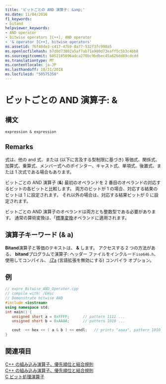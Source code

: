 ```yaml
---
title: 'ビットごとの AND 演算子: &amp;'
ms.date: 11/04/2016
f1_keywords:
- bitand
helpviewer_keywords:
- AND operator
- bitwise operators [C++], AND operator
- '& operator [C++], bitwise operators'
ms.assetid: 76f40de3-c417-47b9-8a77-532f3fc990a5
ms.openlocfilehash: b7d0d73802a5af7ab71e980d73eaff5c5b3c4bb8
ms.sourcegitcommit: 6052185696adca270bc9bdbec45a626dd89cdcdd
ms.translationtype: MT
ms.contentlocale: ja-JP
ms.lasthandoff: 10/31/2018
ms.locfileid: "50575358"
---
```

# <a name="bitwise-and-operator-amp"></a>ビットごとの AND 演算子: &amp;

## <a name="syntax"></a>構文

```
expression & expression
```

## <a name="remarks"></a>Remarks

式は、他の and 式、または (以下に言及する型制限に基づき) 等価式、関係式、加算式、乗算式、メンバー式へのポインター、キャスト式、単項式、後置式、または 1 次式である場合もあります。

ビットごとの AND 演算子 (**&**) 最初のオペランドを 2 番目のオペランドの対応するビットの各ビットと比較します。 両方のビットが 1 の場合、対応する結果のビットは 1 に設定されます。 それ以外の場合は、対応する結果ビットが 0 に設定されます。

ビットごとの AND 演算子のオペランドは両方とも整数型である必要があります。 通常の算術変換は、「[標準変換](standard-conversions.md)オペランドに適用されます。

## <a name="operator-keyword-for-"></a>演算子キーワード (& a)

**Bitand**演算子と等価のテキストは、  **&** します。 アクセスする 2 つの方法がある、 **bitand**プログラムで演算子: ヘッダー ファイルをインクルード`iso646.h`、使用してコンパイル、 [/Za](../build/reference/za-ze-disable-language-extensions.md) (言語拡張を無効にする) コンパイラ オプション。

## <a name="example"></a>例

```cpp
// expre_Bitwise_AND_Operator.cpp
// compile with: /EHsc
// Demonstrate bitwise AND
#include <iostream>
using namespace std;
int main() {
   unsigned short a = 0xFFFF;      // pattern 1111 ...
   unsigned short b = 0xAAAA;      // pattern 1010 ...

   cout  << hex << ( a & b ) << endl;   // prints "aaaa", pattern 1010 ...
}
```

## <a name="see-also"></a>関連項目

[C++ の組み込み演算子、優先順位と結合規則](cpp-built-in-operators-precedence-and-associativity.md)<br/>
[C++ の組み込み演算子、優先順位と結合規則](../cpp/cpp-built-in-operators-precedence-and-associativity.md)<br/>
[C ビット処理演算子](../c-language/c-bitwise-operators.md)